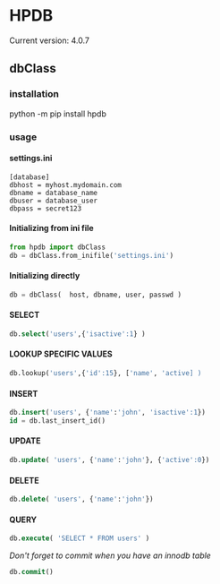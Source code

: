 # HPDB

Current version: 4.0.7
## dbClass
### installation
python -m pip install hpdb

### usage

#### settings.ini
~~~~inifile
[database]
dbhost = myhost.mydomain.com
dbname = database_name
dbuser = database_user
dbpass = secret123
~~~~

#### Initializing from ini file
~~~~python
from hpdb import dbClass
db = dbClass.from_inifile('settings.ini')
~~~~

#### Initializing directly
~~~~python
db = dbClass(  host, dbname, user, passwd )
~~~~


#### SELECT
~~~~sql
db.select('users',{'isactive':1} )
~~~~

#### LOOKUP SPECIFIC VALUES
~~~~sql
db.lookup('users',{'id':15}, ['name', 'active] )
~~~~

#### INSERT
~~~~sql
db.insert('users', {'name':'john', 'isactive':1})
id = db.last_insert_id()
~~~~

#### UPDATE
~~~~sql
db.update( 'users', {'name':'john'}, {'active':0})
~~~~

#### DELETE
~~~~sql
db.delete( 'users', {'name':'john'})
~~~~

#### QUERY
~~~~sql
db.execute( 'SELECT * FROM users' )
~~~~


_Don't forget to commit when you have an innodb table_
~~~~sql
db.commit()
~~~~

